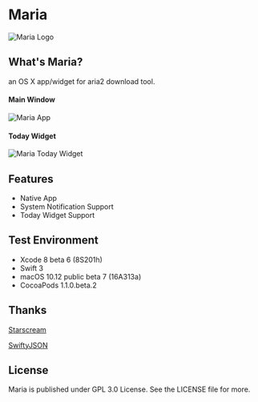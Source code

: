 # Maria

![Maria Logo](http://windisco.qiniudn.com/Maria-Banner.png)

## What's Maria?

an OS X app/widget for aria2 download tool.

#### Main Window

![Maria App](http://windisco.qiniudn.com/Maria-App-2.png)

#### Today Widget

![Maria Today Widget](http://windisco.qiniudn.com/Maria-Today-Widget-Sierra.png)

## Features

* Native App
* System Notification Support
* Today Widget Support


## Test Environment

* Xcode 8 beta 6 (8S201h)
* Swift 3
* macOS 10.12 public beta 7 (16A313a)
* CocoaPods 1.1.0.beta.2

## Thanks

[Starscream](https://github.com/daltoniam/Starscream)

[SwiftyJSON](https://github.com/SwiftyJSON/SwiftyJSON)

## License

Maria is published under GPL 3.0 License. See the LICENSE file for more.
